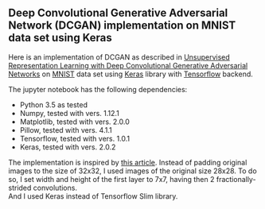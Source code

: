 ## Deep Convolutional Generative Adversarial Network (DCGAN) implementation on MNIST data set using Keras
Here is an implementation of DCGAN as described in [Unsupervised Representation Learning with Deep Convolutional Generative Adversarial Networks](https://arxiv.org/abs/1511.06434) on [MNIST](http://yann.lecun.com/exdb/mnist/) data set using [Keras](https://keras.io/) library with [Tensorflow](https://www.tensorflow.org/) backend.  

The jupyter notebook has the following dependencies:
- Python 3.5 as tested
- Numpy, tested with vers. 1.12.1
- Matplotlib, tested with vers. 2.0.0
- Pillow, tested with vers. 4.1.1
- Tensorflow, tested with vers. 1.0.1
- Keras, tested with vers. 2.0.2

The implementation is inspired by [this article](https://medium.com/@awjuliani/generative-adversarial-networks-explained-with-a-classic-spongebob-squarepants-episode-54deab2fce39).
Instead of padding original images to the size of 32x32, I used images of the original size 28x28. To do so, I set width and height of the first layer to 7x7, having then 2 fractionally-strided convolutions.  
And I used Keras instead of Tensorflow Slim library.

